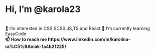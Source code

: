 <h1>Hi, I’m @karola23</h1>
<br>
 👀 I’m interested in CSS,SCSS,JS,TS and React
 🌱 I’m currently learning EasyCode
 <br>
<strong>📫 How to reach me https://www.linkedin.com/in/karolina-ra%C5%BAniak-1a4b21225/</strong>
<br>

<!---
karola23/karola23 is a ✨ special ✨ repository because its `README.md` (this file) appears on your GitHub profile.
You can click the Preview link to take a look at your changes.
--->

